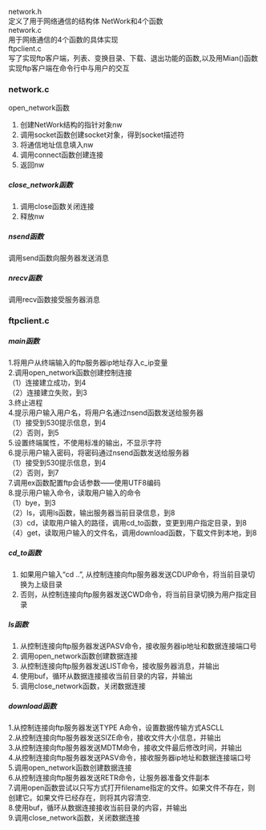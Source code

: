 network.h  
定义了用于网络通信的结构体 NetWork和4个函数  
network.c  
用于网络通信的4个函数的具体实现  
ftpclient.c  
写了实现ftp客户端，列表、变换目录、下载、退出功能的函数,以及用Mian()函数实现ftp客户端在命令行中与用户的交互  

### network.c
open_network函数  
1.	创建NetWork结构的指针对象nw  
2.	调用socket函数创建socket对象，得到socket描述符  
3.	将通信地址信息填入nw  
4.	调用connect函数创建连接  
5.	返回nw  
##### close_network函数
1.	调用close函数关闭连接  
2.	释放nw  
##### nsend函数
调用send函数向服务器发送消息  
##### nrecv函数
调用recv函数接受服务器消息  

### ftpclient.c
##### main函数
1.将用户从终端输入的ftp服务器ip地址存入c_ip变量  
2.调用open_network函数创建控制连接  
（1）连接建立成功，到4  
（2）连接建立失败，到3  
3.终止进程  
4.提示用户输入用户名，将用户名通过nsend函数发送给服务器  
（1）接受到530提示信息，到4  
（2）否则，到5  
5.设置终端属性，不使用标准的输出，不显示字符  
6.提示用户输入密码，将密码通过nsend函数发送给服务器  
（1）接受到530提示信息，到4  
（2）否则，到7  
7.调用ex函数配置ftp会话参数——使用UTF8编码  
8.提示用户输入命令，读取用户输入的命令  
（1）bye，到3  
（2）ls，调用ls函数，输出服务器当前目录信息，到8  
（3）cd，读取用户输入的路径，调用cd_to函数，变更到用户指定目录，到8  
（4）get，读取用户输入的文件名，调用download函数，下载文件到本地，到8  

##### cd_to函数
1.	如果用户输入“cd ..”, 从控制连接向ftp服务器发送CDUP命令，将当前目录切换为上级目录  
2.	否则，从控制连接向ftp服务器发送CWD命令，将当前目录切换为用户指定目录  

##### ls函数
1.	从控制连接向ftp服务器发送PASV命令，接收服务器ip地址和数据连接端口号  
2.	调用open_network函数创建数据连接  
3.	从控制连接向ftp服务器发送LIST命令，接收服务器消息，并输出  
4.	使用buf，循环从数据连接接收当前目录的内容，并输出  
5.	调用close_network函数，关闭数据连接  

##### download函数
1.从控制连接向ftp服务器发送TYPE A命令，设置数据传输方式ASCLL  
2.从控制连接向ftp服务器发送SIZE命令，接收文件大小信息，并输出  
3.从控制连接向ftp服务器发送MDTM命令，接收文件最后修改时间，并输出  
4.从控制连接向ftp服务器发送PASV命令，接收服务器ip地址和数据连接端口号  
5.调用open_network函数创建数据连接  
6.从控制连接向ftp服务器发送RETR命令，让服务器准备文件副本  
7.调用open函数尝试以只写方式打开filename指定的文件。如果文件不存在，则创建它。如果文件已经存在，则将其内容清空.  
8.使用buf，循环从数据连接接收当前目录的内容，并输出  
9.调用close_network函数，关闭数据连接  
